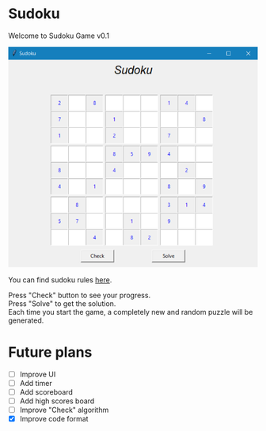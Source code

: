 # Sudoku
Welcome to Sudoku Game v0.1

![alt text](https://github.com/minzdeflaz/Sudoku/blob/master/Images/UI.png?raw=true)

You can find sudoku rules [here](https://sudoku.com/how-to-play/sudoku-rules-for-complete-beginners/).

Press "Check" button to see your progress.<br />
Press "Solve" to get the solution.<br />
Each time you start the game, a completely new and random puzzle will be generated.<br />

# Future plans
- [ ] Improve UI
- [ ] Add timer
- [ ] Add scoreboard
- [ ] Add high scores board
- [ ] Improve "Check" algorithm
- [x] Improve code format